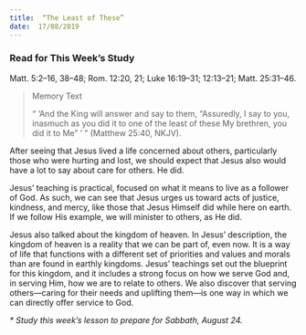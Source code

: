 ```yaml
---
title:  “The Least of These”
date:  17/08/2019
---
```


### Read for This Week’s Study
Matt. 5:2–16, 38–48; Rom. 12:20, 21; Luke 16:19–31; 12:13–21; Matt. 25:31–46.

> <p>Memory Text</p>
> “ ‘And the King will answer and say to them, “Assuredly, I say to you, inasmuch as you did it to one of the least of these My brethren, you did it to Me” ’ ” (Matthew 25:40, NKJV).

After seeing that Jesus lived a life concerned about others, particularly those who were hurting and lost, we should expect that Jesus also would have a lot to say about care for others. He did.

Jesus’ teaching is practical, focused on what it means to live as a follower of God. As such, we can see that Jesus urges us toward acts of justice, kindness, and mercy, like those that Jesus Himself did while here on earth. If we follow His example, we will minister to others, as He did.

Jesus also talked about the kingdom of heaven. In Jesus’ description, the kingdom of heaven is a reality that we can be part of, even now. It is a way of life that functions with a different set of priorities and values and morals than are found in earthly kingdoms. Jesus’ teachings set out the blueprint for this kingdom, and it includes a strong focus on how we serve God and, in serving Him, how we are to relate to others. We also discover that serving others—caring for their needs and uplifting them—is one way in which we can directly offer service to God.

_* Study this week’s lesson to prepare for Sabbath, August 24._